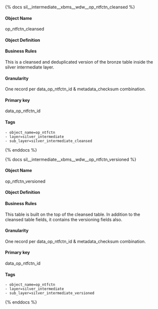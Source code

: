 {% docs sil__intermediate__xbms__wdw__op_ntfctn_cleansed %}

#### Object Name
op_ntfctn_cleansed

#### Object Definition


#### Business Rules
This is a cleansed and deduplicated version of the bronze table inside the silver intermediate layer.

#### Granularity
One record per data_op_ntfctn_id & metadata_checksum combination.

#### Primary key
data_op_ntfctn_id

#### Tags
    - object_name=op_ntfctn
    - layer=silver_intermediate
    - sub_layer=silver_intermediate_cleansed

{% enddocs %}

{% docs sil__intermediate__xbms__wdw__op_ntfctn_versioned %}

#### Object Name
op_ntfctn_versioned

#### Object Definition


#### Business Rules
This table is built on the top of the cleansed table. In addition to the cleansed table fields, it contains the versioning fields also.

#### Granularity
One record per data_op_ntfctn_id & metadata_checksum combination.

#### Primary key
data_op_ntfctn_id

#### Tags
    - object_name=op_ntfctn
    - layer=silver_intermediate
    - sub_layer=silver_intermediate_versioned

{% enddocs %}